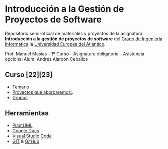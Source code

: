 # Introducción a la Gestión de Proyectos de Software

Repositorio semi-oficial de materiales y proyectos de la asignatura **Introducción a la gestión de proyectos de software** del [Grado de Ingeniería Informática](https://www.uneatlantico.es/escuela-politecnica-superior/estudios-grado-oficial-en-ingenieria-informatica) la [Universidad Europea del Atlántico](https://www.uneatlantico.es). 

Prof. Manuel Masías - 1º Curso - Asignatura obligatoria - Asistencia opcional
Alum. Andrés Alarcón Ceballos


## Curso [22][23]

* [Temario](docs/temario.md)
* [Proyectos que abordaremos:](docs/proyectos.md).
* [Grupos](docs/grupos.md)

## Herramientas

* [PlantUML](https://plantuml.com/es/)
* [Google Docs](https://drive.google.com/drive/u/0/my-drive)
* [Visual Studio Code](https://code.visualstudio.com/)
* [GIT](https://git-scm.com/) & [GitHub](https://github.com/)
